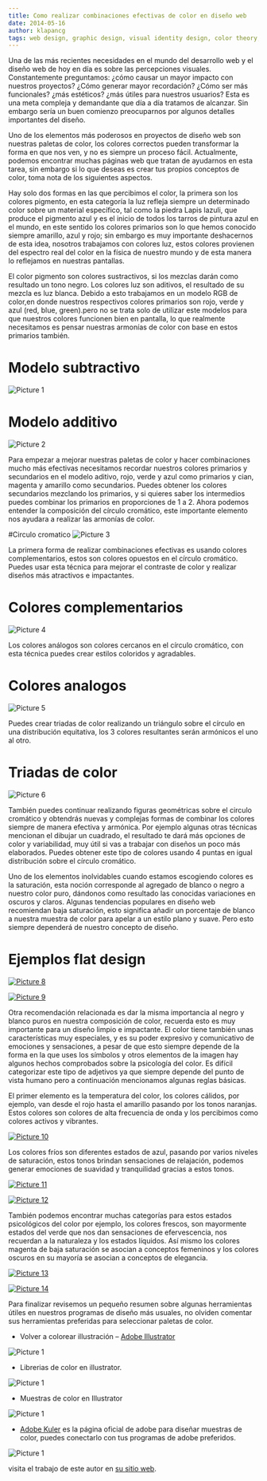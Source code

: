 ```yaml
---
title: Como realizar combinaciones efectivas de color en diseño web
date: 2014-05-16
author: klapancg
tags: web design, graphic design, visual identity design, color theory, es
---
```

Una de las más recientes necesidades en el mundo del desarrollo web y el diseño web de hoy en día es sobre las percepciones visuales. Constantemente preguntamos: ¿cómo causar un mayor impacto con nuestros proyectos? ¿Cómo generar mayor recordación? ¿Cómo ser más funcionales? ¿más estéticos? ¿más útiles para nuestros usuarios? Esta es una meta compleja y demandante que día a día tratamos de alcanzar. Sin embargo sería un buen comienzo preocuparnos por algunos detalles importantes del diseño.

Uno de los elementos más poderosos en proyectos de diseño web son nuestras paletas de color, los colores correctos pueden transformar la forma en que nos ven, y no es  siempre un proceso fácil. Actualmente, podemos encontrar muchas páginas web que  tratan de ayudarnos en esta tarea, sin embargo si lo que deseas es crear tus propios  conceptos de color, toma nota de los siguientes aspectos.

Hay solo dos formas en las que percibimos el color, la primera son los colores pigmento, en esta categoría la luz refleja siempre un determinado color sobre un material específico,  tal como la piedra Lapis lazuli, que produce el pigmento azul y es el inicio de todos los tarros de pintura azul en el mundo, en este sentido los colores primarios son lo que hemos conocido siempre amarillo, azul y rojo; sin embargo es muy importante deshacernos de esta idea, nosotros trabajamos con colores luz, estos colores provienen del espectro real del color en la física de nuestro mundo y de esta manera lo reflejamos en nuestras pantallas.


El color pigmento son colores sustractivos, si los mezclas darán como resultado un tono negro. Los colores luz son aditivos, el resultado de su mezcla es luz blanca. Debido a esto trabajamos en un modelo RGB de color,en donde nuestros respectivos colores primarios son rojo, verde y azul (red, blue, green).pero no se trata solo de utilizar este modelos para que nuestros colores funcionen bien en pantalla, lo que realmente necesitamos es pensar nuestras armonías de color con base en estos primarios también.

# Modelo subtractivo
![Picture 1](articles/2014-5-23-how1.jpg)

# Modelo additivo
![Picture 2](articles/2014-5-23-how2.jpg)

Para empezar a mejorar nuestras paletas de color y hacer combinaciones mucho más efectivas necesitamos recordar nuestros colores primarios y secundarios en el modelo aditivo, rojo, verde y azul como primarios y cian, magenta y amarillo como secundarios. Puedes obtener los colores secundarios mezclando los primarios, y si quieres saber los intermedios puedes combinar los primarios en proporciones de 1 a 2. Ahora podemos entender la composición del círculo cromático, este importante elemento nos ayudara a realizar las armonías de color.

#Circulo cromatico
![Picture 3](articles/2014-5-23-how7.jpg)

La primera forma de realizar combinaciones efectivas es usando colores complementarios, estos son colores opuestos en el círculo cromático. Puedes usar esta técnica para mejorar el contraste de color y realizar diseños más atractivos e impactantes.

# Colores complementarios
![Picture 4](articles/2014-5-23-how4.jpg)


Los colores análogos son colores cercanos en el círculo cromático, con esta técnica puedes crear estilos coloridos y agradables.

# Colores analogos
![Picture 5](articles/2014-5-23-how5.jpg)

Puedes crear triadas de color realizando un triángulo sobre el círculo en una distribución equitativa, los 3 colores resultantes serán armónicos el uno al otro.

# Triadas de color
![Picture 6](articles/2014-5-23-how6.jpg)

También puedes continuar realizando figuras geométricas sobre el circulo cromático y obtendrás nuevas y complejas formas de combinar los colores siempre de manera efectiva y armónica. Por ejemplo algunas otras técnicas mencionan el dibujar un cuadrado, el resultado te dará más opciones de color y variabilidad, muy útil si vas a trabajar con diseños un poco más elaborados. Puedes obtener este tipo de colores usando 4 puntas en igual distribución sobre el círculo cromático. 

Uno de los elementos inolvidables cuando estamos escogiendo colores es la saturación, esta noción corresponde al agregado de blanco o negro a nuestro color puro, dándonos como resultado las conocidas variaciones en oscuros y claros. Algunas tendencias populares en diseño web recomiendan baja saturación, esto significa añadir un porcentaje de blanco a nuestra muestra de color para apelar a un estilo plano y suave. Pero esto siempre dependerá de nuestro concepto de diseño.

# Ejemplos flat design

[![Picture 8](articles/2014-5-23-how8.png)](http://derekboateng.com)

[![Picture 9](articles/2014-5-23-how9-1.png)](http://simonemarcarino.com)

Otra recomendación relacionada es dar la misma importancia al negro y blanco puros en nuestra composición de color, recuerda esto es muy importante para un diseño limpio e impactante. El color tiene también unas características muy especiales, y es su poder expresivo y comunicativo de emociones y sensaciones, a pesar de que esto siempre depende de la forma en la que uses los símbolos y otros elementos de la imagen hay algunos hechos comprobados sobre la psicología del color. Es difícil categorizar este tipo de adjetivos ya que siempre depende del punto de vista humano pero a continuación mencionamos algunas reglas básicas.


El primer elemento es la temperatura del color, los colores cálidos, por ejemplo, van desde el rojo hasta el amarillo pasando por los tonos naranjas. Estos colores son colores de alta frecuencia de onda y los percibimos como colores activos y vibrantes.

[![Picture 10](articles/2014-5-23-how10.jpg)](http://www.1stwebdesigner.com/tutorials/flat-web-design-tutorial)

Los colores fríos son diferentes estados de azul, pasando por varios niveles de saturación, estos tonos brindan sensaciones de relajación, podemos generar emociones de suavidad y tranquilidad gracias a estos tonos.

[![Picture 11](articles/2014-5-23-how11.jpg)](https://dribbble.com/shots/1032882-Travelling-Wip/attachments/124793)

[![Picture 12](articles/2014-5-23-how12.png)](https://dribbble.com/shots/1565568-Blog-Design/attachments/240275)

También podemos encontrar muchas categorías para estos estados psicológicos del color por ejemplo, los colores frescos, son mayormente estados del verde que nos dan sensaciones de efervescencia, nos recuerdan a la naturaleza y los estados líquidos. Así mismo los colores magenta de baja saturación se asocian a conceptos femeninos y los colores oscuros en su mayoría se asocian a conceptos de elegancia.

[![Picture 13](articles/2014-5-23-how13.jpg)](https://dribbble.com/shots/1565547-Degordian-academy/attachments/240266)

[![Picture 14](articles/2014-5-23-how14.jpg)](http://seanhalpin.io)

Para finalizar revisemos un pequeño resumen sobre algunas herramientas útiles en nuestros programas de diseño más usuales, no olviden comentar sus herramientas preferidas para seleccionar paletas de color.

* Volver a colorear illustración – [Adobe Illustrator](http://www.adobe.com/en/products/illustrator.html) 

![Picture 1](articles/2014-5-23-how15.png)

* Librerias de color en illustrator.

![Picture 1](articles/2014-5-23-how17.jpg)

* Muestras de color en Illustrator

![Picture 1](articles/2014-5-23-how16.jpg)

* [Adobe Kuler](https://kuler.adobe.com) es la página oficial de adobe para diseñar muestras de color, puedes conectarlo con tus programas de adobe preferidos.

![Picture 1](articles/2014-5-23-how18.jpg)

visita el trabajo de este autor en [su sitio web](http://www.klapan.carbonmade.com).

